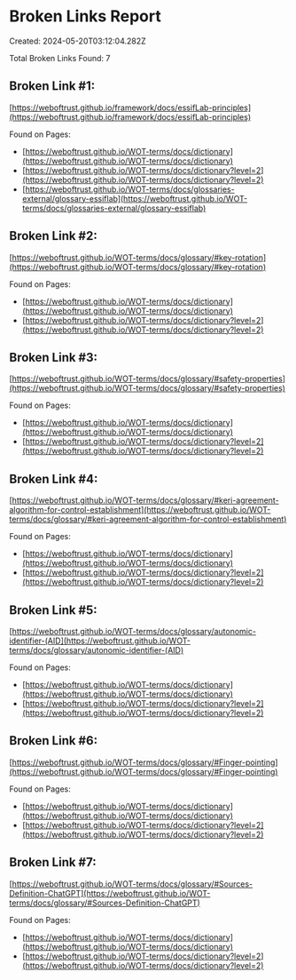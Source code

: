 # Broken Links Report

Created: 2024-05-20T03:12:04.282Z

Total Broken Links Found: 7

## Broken Link #1:
[https://weboftrust.github.io/framework/docs/essifLab-principles](https://weboftrust.github.io/framework/docs/essifLab-principles)

Found on Pages:

- [https://weboftrust.github.io/WOT-terms/docs/dictionary](https://weboftrust.github.io/WOT-terms/docs/dictionary)
- [https://weboftrust.github.io/WOT-terms/docs/dictionary?level=2](https://weboftrust.github.io/WOT-terms/docs/dictionary?level=2)
- [https://weboftrust.github.io/WOT-terms/docs/glossaries-external/glossary-essiflab](https://weboftrust.github.io/WOT-terms/docs/glossaries-external/glossary-essiflab)


## Broken Link #2:
[https://weboftrust.github.io/WOT-terms/docs/glossary/#key-rotation](https://weboftrust.github.io/WOT-terms/docs/glossary/#key-rotation)

Found on Pages:

- [https://weboftrust.github.io/WOT-terms/docs/dictionary](https://weboftrust.github.io/WOT-terms/docs/dictionary)
- [https://weboftrust.github.io/WOT-terms/docs/dictionary?level=2](https://weboftrust.github.io/WOT-terms/docs/dictionary?level=2)


## Broken Link #3:
[https://weboftrust.github.io/WOT-terms/docs/glossary/#safety-properties](https://weboftrust.github.io/WOT-terms/docs/glossary/#safety-properties)

Found on Pages:

- [https://weboftrust.github.io/WOT-terms/docs/dictionary](https://weboftrust.github.io/WOT-terms/docs/dictionary)
- [https://weboftrust.github.io/WOT-terms/docs/dictionary?level=2](https://weboftrust.github.io/WOT-terms/docs/dictionary?level=2)


## Broken Link #4:
[https://weboftrust.github.io/WOT-terms/docs/glossary/#keri-agreement-algorithm-for-control-establishment](https://weboftrust.github.io/WOT-terms/docs/glossary/#keri-agreement-algorithm-for-control-establishment)

Found on Pages:

- [https://weboftrust.github.io/WOT-terms/docs/dictionary](https://weboftrust.github.io/WOT-terms/docs/dictionary)
- [https://weboftrust.github.io/WOT-terms/docs/dictionary?level=2](https://weboftrust.github.io/WOT-terms/docs/dictionary?level=2)


## Broken Link #5:
[https://weboftrust.github.io/WOT-terms/docs/glossary/autonomic-identifier-(AID](https://weboftrust.github.io/WOT-terms/docs/glossary/autonomic-identifier-(AID)

Found on Pages:

- [https://weboftrust.github.io/WOT-terms/docs/dictionary](https://weboftrust.github.io/WOT-terms/docs/dictionary)
- [https://weboftrust.github.io/WOT-terms/docs/dictionary?level=2](https://weboftrust.github.io/WOT-terms/docs/dictionary?level=2)


## Broken Link #6:
[https://weboftrust.github.io/WOT-terms/docs/glossary/#Finger-pointing](https://weboftrust.github.io/WOT-terms/docs/glossary/#Finger-pointing)

Found on Pages:

- [https://weboftrust.github.io/WOT-terms/docs/dictionary](https://weboftrust.github.io/WOT-terms/docs/dictionary)
- [https://weboftrust.github.io/WOT-terms/docs/dictionary?level=2](https://weboftrust.github.io/WOT-terms/docs/dictionary?level=2)


## Broken Link #7:
[https://weboftrust.github.io/WOT-terms/docs/glossary/#Sources-Definition-ChatGPT](https://weboftrust.github.io/WOT-terms/docs/glossary/#Sources-Definition-ChatGPT)

Found on Pages:

- [https://weboftrust.github.io/WOT-terms/docs/dictionary](https://weboftrust.github.io/WOT-terms/docs/dictionary)
- [https://weboftrust.github.io/WOT-terms/docs/dictionary?level=2](https://weboftrust.github.io/WOT-terms/docs/dictionary?level=2)



